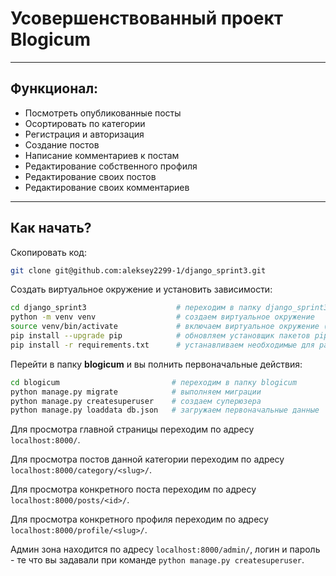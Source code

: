 # Усовершенствованный проект Blogicum
***
## Функционал:
- Посмотреть опубликованные посты
- Осортировать по категории
- Регистрация и авторизация
- Создание постов
- Написание комментариев к постам
- Редактирование собственного профиля
- Редактирование своих постов
- Редактирование своих комментариев

***
## Как начать?

Скопировать код:
````bash
git clone git@github.com:aleksey2299-1/django_sprint3.git
````

Создать виртуальное окружение и установить зависимости:
````bash
cd django_sprint3                    # переходим в папку django_sprint3
python -m venv venv                  # создаем виртуальное окружение
source venv/bin/activate             # включаем виртуальное окружение (если у вас не терминал bash замените bin на Scripts)
pip install --upgrade pip            # обновляем установщик пакетов pip
pip install -r requirements.txt      # устанавливаем необходимые для работы проекта зависимости
````

Перейти в папку **blogicum** и вы полнить первоначальные действия:
````bash
cd blogicum                         # переходим в папку blogicum
python manage.py migrate            # выполняем миграции
python manage.py createsuperuser    # создаем суперюзера
python manage.py loaddata db.json   # загружаем первоначальные данные
````
Для просмотра главной страницы переходим по адресу `localhost:8000/`.

Для просмотра постов данной категории переходим по адресу `localhost:8000/category/<slug>/`.

Для просмотра конкретного поста переходим по адресу `localhost:8000/posts/<id>/`.

Для просмотра конкретного профиля переходим по адресу `localhost:8000/profile/<slug>/`.

Админ зона находится по адресу `localhost:8000/admin/`, логин и пароль - те что вы задавали при команде `python manage.py createsuperuser`.
